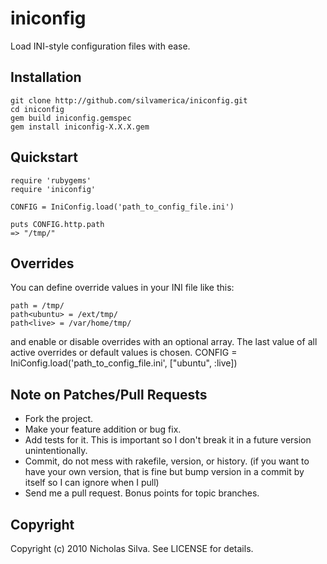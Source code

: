# iniconfig

Load INI-style configuration files with ease.

## Installation

    git clone http://github.com/silvamerica/iniconfig.git
    cd iniconfig
    gem build iniconfig.gemspec
    gem install iniconfig-X.X.X.gem
    
## Quickstart

    require 'rubygems'
    require 'iniconfig'
  
    CONFIG = IniConfig.load('path_to_config_file.ini')
  
    puts CONFIG.http.path
    => "/tmp/"
  
## Overrides

  You can define override values in your INI file like this:
  
    path = /tmp/
    path<ubuntu> = /ext/tmp/
    path<live> = /var/home/tmp/
  
  and enable or disable overrides with an optional array.  The last value of all active overrides or default values is chosen.
    CONFIG = IniConfig.load('path_to_config_file.ini', ["ubuntu", :live])

## Note on Patches/Pull Requests
 
* Fork the project.
* Make your feature addition or bug fix.
* Add tests for it. This is important so I don't break it in a
  future version unintentionally.
* Commit, do not mess with rakefile, version, or history.
  (if you want to have your own version, that is fine but bump version in a commit by itself so I can ignore when I pull)
* Send me a pull request. Bonus points for topic branches.

## Copyright

Copyright (c) 2010 Nicholas Silva. See LICENSE for details.
